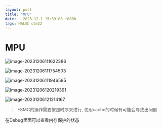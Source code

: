 ```yaml
---
layout: post
title: "MPU" 
date:   2023-12-1 15:39:08 +0800
tags: HAL库 stm32
---
```


# MPU

![image-20231206111622386](https://picture-01-1316374204.cos.ap-beijing.myqcloud.com/image/202312061116437.png)

![image-20231206111754503](https://picture-01-1316374204.cos.ap-beijing.myqcloud.com/image/202312061117562.png)

![image-20231206111946595](https://picture-01-1316374204.cos.ap-beijing.myqcloud.com/image/202312061119653.png)

![image-20231206120219391](https://picture-01-1316374204.cos.ap-beijing.myqcloud.com/image/202312061202441.png)

![image-20231206121214167](https://picture-01-1316374204.cos.ap-beijing.myqcloud.com/image/202312061212225.png)

> FSMC的操作需要按照时序来进行, 使用cache的时候有可能会导致出问题

在Debug里面可以查看内存保护的状态



















